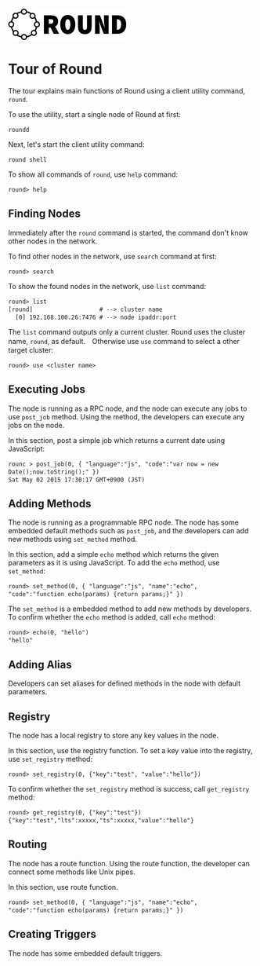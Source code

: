 ![round_logo](./img/round_logo.png)

# Tour of Round

The tour explains main functions of Round using a client utility command, `round`.

To use the utility, start a single node of Round at first:

```
roundd
```

Next, let's start the client utility command:

```
round shell
```

To show all commands of `round`, use `help` command:

```
round> help
```

## Finding Nodes

Immediately after the `round` command is started, the command don't know other nodes in the network.

To find other nodes in the network, use `search` command at first:

```
round> search
```

To show the found nodes in the network, use `list` command:

```
round> list
[round]                   # --> cluster name
  [0] 192.168.100.26:7476 # --> node ipaddr:port
```

The `list` command outputs only a current cluster. Round uses the cluster name, `round`, as default.　Otherwise use `use` command to select a other target cluster:

```
round> use <cluster name>
```

## Executing Jobs

The node is running as a RPC node, and the node can execute any jobs to use `post_job` method. Using the method, the developers can execute any jobs on the node.

In this section, post a simple job which returns a current date using JavaScript:

```
rounc > post_job(0, { "language":"js", "code":"var now = new Date();now.toString();" })
Sat May 02 2015 17:30:17 GMT+0900 (JST)
```

## Adding Methods

The node is running as a programmable RPC node. The node has some embedded default methods such as `post_job`, and the developers can add new methods using `set_method` method.

In this section, add a simple `echo` method which returns the given parameters as it is using JavaScript. To add the `echo` method, use `set_method`:

```
round> set_method(0, { "language":"js", "name":"echo", "code":"function echo(params) {return params;}" })
```

The `set_method` is a embedded method to add new methods by developers. To confirm whether the `echo` method is added, call `echo` method:

```
round> echo(0, "hello")
"hello"
```

## Adding Alias

Developers can set aliases for defined methods in the node with default parameters.

## Registry

The node has a local registry to store any key values in the node.

In this section, use the registry function. To set a key value into the registry, use `set_registry` method:

```
round> set_registry(0, {"key":"test", "value":"hello"})
```

To confirm whether the `set_registry` method is success, call `get_registry` method:

```
round> get_registry(0, {"key":"test"})
{"key":"test","lts":xxxxx,"ts":xxxxx,"value":"hello"}
```

## Routing

The node has a route function. Using the route function, the developer can connect some methods like Unix pipes.

In this section, use route function.

```
round> set_method(0, { "language":"js", "name":"echo", "code":"function echo(params) {return params;}" })
```

## Creating Triggers

The node has some embedded default triggers.
